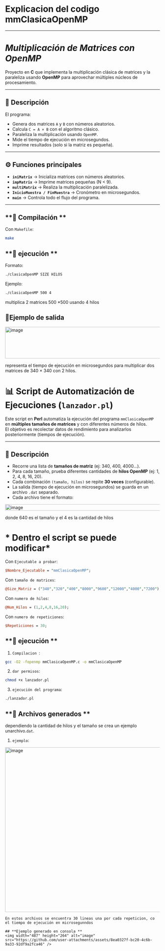 # **Explicacion del codigo mmClasicaOpenMP**
---
# ***Multiplicación de Matrices con OpenMP***

Proyecto en **C** que implementa la multiplicación clásica de matrices y la paraleliza usando **OpenMP** para aprovechar múltiples núcleos de procesamiento.

---

## **📌 Descripción**
El programa:
- Genera dos matrices `A` y `B` con números aleatorios.
- Calcula `C = A × B` con el algoritmo clásico.
- Paraleliza la multiplicación usando `OpenMP`.
- Mide el tiempo de ejecución en microsegundos.
- Imprime resultados (solo si la matriz es pequeña).

---

## **⚙️ Funciones principales**
- **`iniMatrix`** → Inicializa matrices con números aleatorios.  
- **`impMatrix`** → Imprime matrices pequeñas (N < 9).  
- **`multiMatrix`** → Realiza la multiplicación paralelizada.  
- **`InicioMuestra / FinMuestra`** → Cronómetro en microsegundos.  
- **`main`** → Controla todo el flujo del programa.  

---

## **🚀 Compilación **
Con `Makefile`:
```bash
make
```
## **🚀 ejecución **
Formato:
```bash
./clasicaOpenMP SIZE HILOS
```
Ejemplo:
```bash
./clasicaOpenMP 500 4
```
multiplica 2 matrices 500 *500 usando 4 hilos

## 🧪**Ejemplo de salida**

<img width="597" height="103" alt="image" src="https://github.com/user-attachments/assets/f442be80-b36f-49f4-a25b-3a7f12d0f164" />

representa el tiempo de ejecución en microsegundos para multiplicar dos matrices de 340 × 340 con 2 hilos.

# 📊 Script de Automatización de Ejecuciones (`lanzador.pl`)

Este script en **Perl** automatiza la ejecución del programa `mmClasicaOpenMP` en **múltiples tamaños de matrices** y con diferentes números de hilos.  
El objetivo es recolectar datos de rendimiento para analizarlos posteriormente (tiempos de ejecución).

---

## 📌 Descripción

- Recorre una lista de **tamaños de matriz** (ej: 340, 400, 4000…).  
- Para cada tamaño, prueba diferentes cantidades de **hilos OpenMP** (ej: 1, 2, 4, 8, 16, 20).  
- Cada combinación `(tamaño, hilos)` se repite **30 veces** (configurable).  
- La salida (tiempo de ejecución en microsegundos) se guarda en un archivo `.dat` separado.  
- Cada archivo tiene el formato:

<img width="654" height="21" alt="image" src="https://github.com/user-attachments/assets/1c480c53-da0d-4697-889d-b0e9c956a8d4" />

donde 640 es el tamaño y el 4 es la cantidad de hilos

# * Dentro el script se puede modificar*

Con `Ejecutable a probar`:
```perl
$Nombre_Ejecutable = "mmClasicaOpenMP";
```
Con `tamaño de matrices`:
```perl
@Size_Matriz = ("340","320","400","8000","9600","12000","4000","7200");
```
Con `numero de hilos`:
```perl
@Num_Hilos = (1,2,4,8,16,20);
```
Con `numero de repeticiones`:
```perl
$Repeticiones = 30;

```

## **🚀 ejecución **
1. `Compilacion `:
 ```bash
gcc -O2 -fopenmp mmClasicaOpenMP.c -o mmClasicaOpenMP

```
2. `dar permisos`:
 ```bash
chmod +x lanzador.pl

```
3. `ejecución del programa`:
 ```bash
./lanzador.pl

```

## **🚀 Archivos generados **
dependiendo la cantidad de hilos y el tamaño se crea un ejemplo unarchivo.`dat`.
1. `ejemplo`:
<img width="640" height="537" alt="image" src="https://github.com/user-attachments/assets/adf2b2c1-2187-4942-8c86-c310451dcefa" />

```
En estos archivos se encuentra 30 lineas una por cada repeticion, co el tiempo de ejecución en microsegunndos

## **Ejemplo generado en consola **
<img width="487" height="264" alt="image" src="https://github.com/user-attachments/assets/8ea0327f-bc20-4c6b-9a33-92df9a2fca46" />

